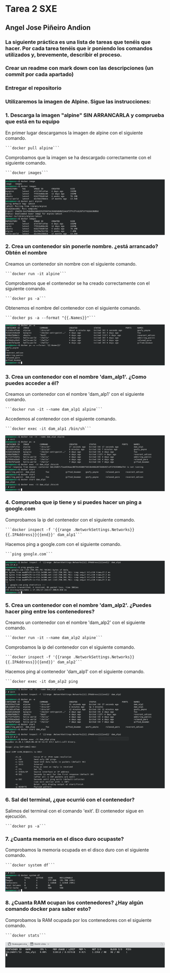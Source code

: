 # Tarea 2 SXE
## Angel Jose Piñeiro Andion

### La siguiente práctica es una lista de tareas que tenéis que hacer. Por cada tarea tenéis que ir poniendo los comandos utilizados y, brevemente, describir el proceso.

### Crear un readme con mark down con las descripciones (un commit por cada apartado)

### Entregar el repositorio

### Utilizaremos la imagen de Alpine. Sigue las instrucciones:

### 1. Descarga la imagen "alpine" SIN ARRANCARLA y comprueba que está en tu equipo
En primer lugar descargamos la imagen de alpine con el siguiente comando.

    ```docker pull alpine```

Comprobamos que la imagen se ha descargado correctamente con el siguiente comando.

    ```docker images```
![apartado1.png](images/apartado1.png)
### 2. Crea un contenedor sin ponerle nombre. ¿está arrancado? Obtén el nombre
Creamos un contenedor sin nombre con el siguiente comando.

    ```docker run -it alpine```

Comprobamos que el contenedor se ha creado correctamente con el siguiente comando.

    ```docker ps -a```

Obtenemos el nombre del contenedor con el siguiente comando.

    ```docker ps -a --format "{{.Names}}"```
![apartado2.png](images/apartado2.png)
### 3. Crea un contenedor con el nombre 'dam_alp1'. ¿Como puedes acceder a él?
Creamos un contenedor con el nombre 'dam_alp1' con el siguiente comando.

    ```docker run -it --name dam_alp1 alpine```

Accedemos al contenedor con el siguiente comando.

    ```docker exec -it dam_alp1 /bin/sh```
![apartado3.png](images/apartado3.png)

### 4. Comprueba que ip tiene y si puedes hacer un ping a google.com
Comprobamos la ip del contenedor con el siguiente comando.

    ```docker inspect -f '{{range .NetworkSettings.Networks}}{{.IPAddress}}{{end}}' dam_alp1```

Hacemos ping a google.com con el siguiente comando.

    ```ping google.com```
![apartado4.png](images/apartado4.png)

### 5. Crea un contenedor con el nombre 'dam_alp2'. ¿Puedes hacer ping entre los contenedores?
Creamos un contenedor con el nombre 'dam_alp2' con el siguiente comando.

    ```docker run -it --name dam_alp2 alpine```

Comprobamos la ip del contenedor con el siguiente comando.

    ```docker inspect -f '{{range .NetworkSettings.Networks}}{{.IPAddress}}{{end}}' dam_alp2```

Hacemos ping al contenedor 'dam_alp1' con el siguiente comando.

    ```docker exec -it dam_alp2 ping
![apartado5.png](images/apartado5.png)

### 6. Sal del terminal, ¿que ocurrió con el contenedor?

Salimos del terminal con el comando 'exit'. El contenedor sigue en ejecución.

    ```docker ps -a```

### 7. ¿Cuanta memoria en el disco duro ocupaste?

Comprobamos la memoria ocupada en el disco duro con el siguiente comando.

    ```docker system df```
![apartado7.png](images/apartado7.png)


### 8. ¿Cuanta RAM ocupan los contenedores? ¿Hay algún comando docker para saber esto?

Comprobamos la RAM ocupada por los contenedores con el siguiente comando.

    ```docker stats``` 
![apartado8.png](images/apartado8.png)
